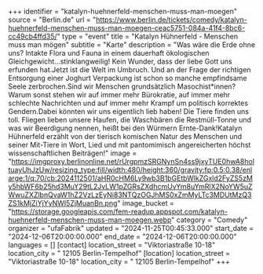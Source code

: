 +++
identifier = "katalyn-huehnerfeld-menschen-muss-man-moegen"
source = "Berlin.de"
url = "https://www.berlin.de/tickets/comedy/katalyn-huehnerfeld-menschen-muss-man-moegen-ceac5751-084a-41f4-8bc6-cc49cb4ffd35/"
type = "event"
title = "Katalyn Hühnerfeld - Menschen muss man mögen"
subtitle = "Karte"
description = "Was wäre die Erde ohne uns? Intakte Flora und Fauna in einem dauerhaft ökologischen Gleichgewicht…stinklangweilig! Kein Wunder, dass der liebe Gott uns erfunden hat.Jetzt ist die Welt im Umbruch. Und an der Frage der richtigen Entsorgung einer Joghurt Verpackung ist schon so manche empfindsame Seele zerbrochen.Sind wir Menschen grundsätzlich Masochist*innen? Warum sonst stehen wir auf immer mehr Bürokratie, auf immer mehr schlechte Nachrichten und auf immer mehr Krampf um politisch korrektes Gendern.Dabei könnten wir uns eigentlich lieb haben! Die Tiere finden uns toll. Fliegen lieben unsere Haufen, die Waschbären die Restmüll-Tonne und was wir Beerdigung nennen, heißt bei den Würmern Ernte-Dank!Katalyn Hühnerfeld erzählt von der tierisch komischen Natur des Menschen und seiner Mit-Tiere in Wort, Lied und mit pantomimisch angereicherten höchst wissenschaftlichen Beiträgen!"
image = "https://imgproxy.berlinonline.net/rUrgpmzSRGNynSn4ss9jxyTUE0hwA8holtuayUhJzUw/resizing_type:fill/width:480/height:360/gravity:fp:0.5:0.38/enlarge:1/q:70/cb:2024112501/aHR0cHM6Ly9wb3B1bGEtbWlkZGxld2FyZS5zMy5hbWF6b25hd3MuY29tL2JvLW1pZGRsZXdhcmUvYm8uYmRlX2NoYW5uZWwuZXZlbnQvaW1hZ2VzLzEyNi83NTQzOGJhMS0xZmMyLTc3MDUtMzQ3ZS1kMjZiYjYyNWI5ZjMuanBn.png"
image_bucket = "https://storage.googleapis.com/fem-readup.appspot.com/katalyn-huehnerfeld-menschen-muss-man-moegen.webp"
category = "Comedy"
organizer = "ufaFabrik"
updated = "2024-11-25T00:45:33.000"
start_date = "2024-12-06T20:00:00.000"
end_date = "2024-12-06T20:00:00.000"
languages = []
[contact]
location_street = "Viktoriastraße 10-18"
location_city = " 12105 Berlin-Tempelhof"
[location]
location_street = "Viktoriastraße 10-18"
location_city = " 12105 Berlin-Tempelhof"
+++